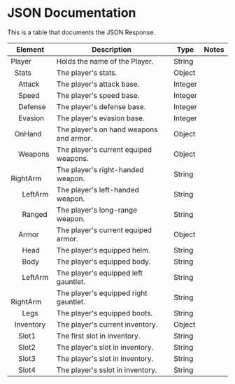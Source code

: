 # JSON Documentation

This is a table that documents the JSON Response.

| Element | Description | Type | Notes |
| ------- | ----------- | ---- | ----- |
| Player | Holds the name of the Player. | String | |
| &nbsp; Stats | The player's stats. | Object | |
|&nbsp; &nbsp; Attack |  The player's attack base. | Integer | |
|&nbsp; &nbsp; Speed |  The player's speed base. | Integer | |
|&nbsp; &nbsp; Defense |  The player's defense base. | Integer | |
|&nbsp; &nbsp; Evasion |  The player's evasion base. | Integer | |
| &nbsp; OnHand | The player's on hand weapons and armor. | Object | |
|&nbsp; &nbsp; Weapons |  The player's current equiped weapons. | Object | |
|&nbsp; &nbsp; &nbsp; RightArm |  The player's right-handed weapon. | String | |
|&nbsp; &nbsp; &nbsp; LeftArm |  The player's left-handed weapon. | String | |
|&nbsp; &nbsp; &nbsp; Ranged |  The player's long-range weapon. | String | |
|&nbsp; &nbsp; Armor |  The player's current equiped armor. | Object | |
|&nbsp; &nbsp; &nbsp; Head |  The player's equipped helm. | String | |
|&nbsp; &nbsp; &nbsp; Body |  The player's equipped body. | String | |
|&nbsp; &nbsp; &nbsp; LeftArm |  The player's equipped left gauntlet. | String | |
|&nbsp; &nbsp; &nbsp; RightArm |  The player's equipped right gauntlet. | String | |
|&nbsp; &nbsp; &nbsp; Legs |  The player's equipped boots. | String | |
| &nbsp; Inventory |  The player's current inventory. | Object | |
|&nbsp; &nbsp; Slot1 |  The first slot in inventory. | String | |
|&nbsp; &nbsp; Slot2 |  The player's slot in inventory. | String | |
|&nbsp; &nbsp; Slot3 |  The player's slot in inventory. | String | |
|&nbsp; &nbsp; Slot4 |  The player's sslot in inventory. | String | |